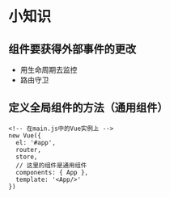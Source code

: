 # 小知识
## 组件要获得外部事件的更改
* 用生命周期去监控
* 路由守卫
## 定义全局组件的方法（通用组件）
```
<!-- 在main.js中的Vue实例上 -->
new Vue({
  el: '#app',
  router,
  store,
  // 这里的组件是通用组件
  components: { App },
  template: '<App/>'
})


